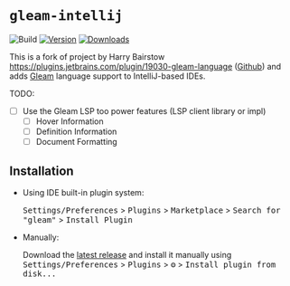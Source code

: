 # `gleam-intellij`

![Build](https://github.com/harryet/gleam-intellij/workflows/Build/badge.svg)
[![Version](https://img.shields.io/jetbrains/plugin/v/19030-gleam-language.svg)](https://plugins.jetbrains.com/plugin/19030-gleam-language)
[![Downloads](https://img.shields.io/jetbrains/plugin/d/19030-gleam-language.svg)](https://plugins.jetbrains.com/plugin/19030-gleam-language)

<!-- Plugin description -->
This is a fork of project by Harry Bairstow https://plugins.jetbrains.com/plugin/19030-gleam-language ([Github](https://github.com/HarryET/gleam-intellij))
and adds [Gleam](https://gleam.run) language support to IntelliJ-based IDEs.

TODO: 
- [ ] Use the Gleam LSP too power features (LSP client library or impl)
  - [ ] Hover Information
  - [ ] Definition Information
  - [ ] Document Formatting

<!-- Plugin description end -->

## Installation

- Using IDE built-in plugin system:
  
  <kbd>Settings/Preferences</kbd> > <kbd>Plugins</kbd> > <kbd>Marketplace</kbd> > <kbd>Search for "gleam"</kbd> >
  <kbd>Install Plugin</kbd>
  
- Manually:

  Download the [latest release](https://github.com/HarryET/gleam-intellij/releases/latest) and install it manually using
  <kbd>Settings/Preferences</kbd> > <kbd>Plugins</kbd> > <kbd>⚙️</kbd> > <kbd>Install plugin from disk...</kbd>
